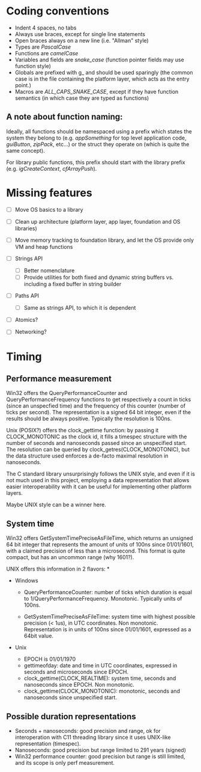 # Coding conventions

* Indent 4 spaces, no tabs
* Always use braces, except for single line statements
* Open braces always on a new line (i.e. "Allman" style)
* Types are _PascalCase_
* Functions are _camelCase_
* Variables and fields are _snake_case_ (function pointer fields may use function style)
* Globals are prefixed with g_ and should be used sparingly (the common case is in the file containing the platform layer, which acts as the entry point.)
* Macros are _ALL_CAPS_SNAKE_CASE_, except if they have function semantics (in which case they are typed as functions)
  
## A note about function naming:

Ideally, all functions should be namespaced using a prefix which states the system they belong to (e.g. _appSomething_ for top level application code, _guiButton_, _zipPack_, etc...) or the struct they operate on (which is quite the same concept).

For library public functions, this prefix should start with the library prefix (e.g. _igCreateContext_, _cfArrayPush_).

# Missing features

- [ ] Move OS basics to a library
- [ ] Clean up architecture (platform layer, app layer, foundation and OS libraries)
- [ ] Move memory tracking to foundation library, and let the OS provide only VM and heap functions
- [ ] Strings API
    - [ ] Better nomenclature
    - [ ] Provide utilities for both fixed and dynamic string buffers vs. including a fixed buffer in string builder
- [ ] Paths API
    - [ ] Same as strings API, to which it is dependent
- [ ] Atomics?
- [ ] Networking?


# Timing

## Performance measurement

Win32 offers the QueryPerformanceCounter and QueryPerformanceFrequency functions to get respectively a count in ticks (since an unspecfied time) and the frequency of this counter (number of ticks per second).
The representation is a signed 64 bit integer, even if the results should be always positive.
Typically the resolution is 100ns.

Unix (POSIX?) offers the clock_gettime function: by passing it CLOCK_MONOTONIC as the clock id, it fills a timespec structure with the number of seconds and nanoseconds passed since an unspecified start.
The resolution can be queried by clock_getres(CLOCK_MONOTONIC), but the data structure used enforces
a de-facto maximal resolution in nanoseconds.

The C standard library unsurprisingly follows the UNIX style, and even if it is not much used in this project, employing a data representation that allows easier interoperability with it can be useful for implementing other platform layers.

Maybe UNIX style can be a winner here.

## System time

Win32 offers GetSystemTimePreciseAsFileTime, which returns an unsigned 64 bit integer that represents the amount of units of 100ns since 01/01/1601, with a claimed precision of less than a microsecond.
This format is quite compact, but has an uncommon range (why 1601?).

UNIX offers this information in 2 flavors:
* 



* Windows
    - QueryPerformanceCounter: number of ticks which duration is equal to 1/QueryPerformanceFrequency. Monotonic. Typically units of 100ns.

    - GetSystemTimePreciseAsFileTime: system time with highest possible precision (< 1us), in UTC coordinates. Non monotonic.
    Representation is in units of 100ns since 01/01/1601, expressed as a 64bit value. 

* Unix
    - EPOCH is 01/01/1970
    - gettimeofday: date and time in UTC coordinates, expressed in seconds and microseconds since EPOCH.
    - clock_gettime(CLOCK_REALTIME): system time, seconds and nanoseconds since EPOCH. Non monotonic.
    - clock_gettime(CLOCK_MONOTONIC): monotonic, seconds and nanoseconds since unspecified start.

## Possible duration representations

* Seconds + nanoseconds: good precision and range, ok for interoperation with C11 threading library since it uses UNIX-like representation (timespec).
* Nanoseconds: good precision but range limited to 291 years (signed)
* Win32 performance counter: good precision but range is still limited, and its scope is only perf measurement.
